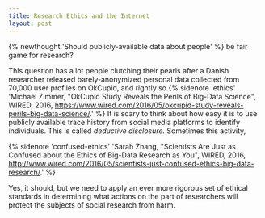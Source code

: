 ```yaml
---
title: Research Ethics and the Internet
layout: post
---
```


{% newthought 'Should publicly-available data about people' %} be fair game for research? 

This question has a lot people clutching their pearls after a Danish researcher released barely-anonymized personal data collected from 70,000 user profiles on OkCupid, and rightly so.{% sidenote 'ethics' 'Michael Zimmer, "OkCupid Study Reveals the Perils of Big-Data Science", WIRED, 2016, https://www.wired.com/2016/05/okcupid-study-reveals-perils-big-data-science/.' %}
It is scary to think about how easy it is to use publicly available trace history from social media platforms to identify individuals. 
This is called *deductive disclosure.* 
Sometimes this activity, 


{% sidenote 'confused-ethics' 'Sarah Zhang, "Scientists Are Just as Confused about the Ethics of Big-Data Research as You", WIRED, 2016, http://www.wired.com/2016/05/scientists-just-confused-ethics-big-data-research/.' %}

Yes, it should, but we need to apply an ever more rigorous set of ethical standards in determining what actions on the part of researchers will protect the subjects of social research from harm. 